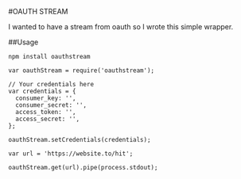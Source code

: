 #OAUTH STREAM

I wanted to have a stream from oauth so I wrote this simple wrapper.

##Usage

`npm install oauthstream`

```
var oauthStream = require('oauthstream');

// Your credentials here
var credentials = {
  consumer_key: '',
  consumer_secret: '',
  access_token: '',
  access_secret: '',
};

oauthStream.setCredentials(credentials);

var url = 'https://website.to/hit';

oauthStream.get(url).pipe(process.stdout);
```
